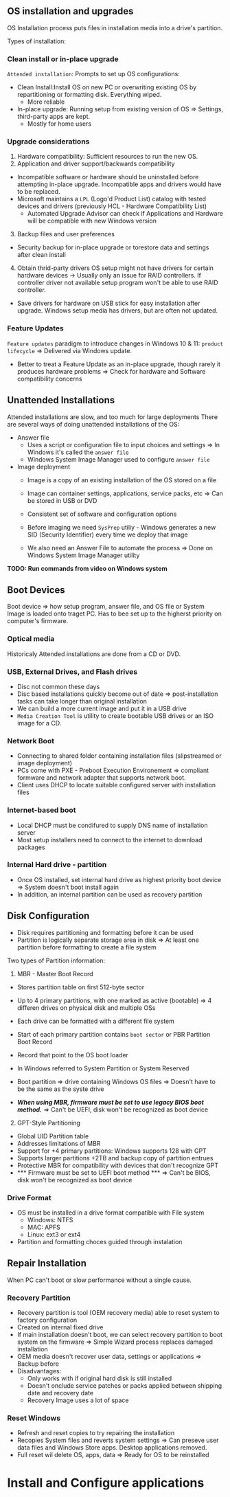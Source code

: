 
## OS installation and upgrades

OS Installation process puts files in installation media into a drive's partition.

Types of installation:

### Clean install or in-place upgrade
`Attended installation`: Prompts to set up OS configurations:
- Clean Install:Install OS on new PC or overwriting existing OS by repartitioning or formatting disk. Everything wiped.
    - More reliable
- In-place upgrade: Running setup from existing version of OS => Settings, third-party apps are kept.
    - Mostly for home users

### Upgrade considerations
1. Hardware compatibility: Sufficient resources to run the new OS.
2. Application and driver support/backwards compatibility
 - Incompatible software or hardware should be uninstalled before attempting in-place upgrade. Incompatible apps and drivers would have to be replaced.
 - Microsoft maintains a `LPL` (Logo'd Product List) catalog with tested devices and drivers (previously HCL - Hardware Compatibility List)
    - Automated Upgrade Advisor can check if Applications and Hardware will be compatible with new Windows version

3. Backup files and user preferences
- Security backup for in-place upgrade or torestore data and settings after clean install

4. Obtain thrid-party drivers
OS setup might not have drivers for certain hardware devices -> Usually only an issue for RAID controllers. If controller driver not available setup program won't be able to use RAID controller.
- Save drivers for hardware on USB stick for easy installation after upgrade. Windows setup media has drivers, but are often not updated.

### Feature Updates
`Feature updates` paradigm to introduce changes in Windows 10 & 11: `product lifecycle` => Delivered via Windows update.
- Better to treat a Feature Update as an in-place upgrade, though rarely it produces hardware problems => Check for hardware and Software compatibility concerns

## Unattended Installations
Attended installations are slow, and too much for large deployments
There are several ways of doing unattended installations of the OS:

- Answer file
    - Uses a script or configuration file to input choices and settings => In Windows it's called the `answer file`
    - Windows System Image Manager used to configure `answer file`
- Image deployment
    - Image is a copy of an existing installation of the OS stored on a file
    - Image can container settings, applications, service packs, etc => Can be stored in USB or DVD
    - Consistent set of software and configuration options

    - Before imaging we need `SysPrep` utiliy - Windows generates a new SID (Security Identifier) every time we deploy that image
    - We also need an Answer File to automate the process => Done on Windows System Image Manager utility

**TODO: Run commands from video on Windows system**

## Boot Devices
Boot device => how setup program, answer file, and OS file or System Image is loaded onto traget PC. Has to bee set up to the higherst priority on computer's firmware.

### Optical media
Historicaly Attended installations are done from a CD or DVD.

### USB, External Drives, and Flash drives
- Disc not common these days
- Disc based installations quickly become out of date => post-installation tasks can take longer than original installation
- We can build a more current image and put it in a USB drive
- `Media Creation Tool` is utility to create bootable USB drives or an ISO image for a CD.

### Network Boot
- Connecting to shared folder containing installation files (slipstreamed or image deployment)
- PCs come with PXE - Preboot Execution Environement => compliant formware and network adapter that supports network boot.
- Client uses DHCP to locate suitable configured server with installation files

### Internet-based boot
- Local DHCP must be condifured to supply DNS name of installation server
- Most setup installers need to connect to the internet to download packages

### Internal Hard drive - partition
- Once OS installed, set internal hard drive as highest priority boot device => System doesn't boot install again
- In addition, an internal partition can be used as recovery partition

## Disk Configuration
- Disk requires partitioning and formatting before it can be used
- Partition is logically separate storage area in disk => At least one partition before formatting to create a file system

Two types of Partition information:
1. MBR - Master Boot Record
- Stores partition table on first 512-byte sector
- Up to 4 primary partitions, with one marked as active (bootable) => 4 differen drives on physical disk and multiple OSs
- Each drive can be formatted with a different file system

- Start of each primary partition contains `boot sector` or PBR Partition Boot Record
- Record that point to the OS boot loader
- In Windows referred to System Partition or System Reserved
- Boot partition => drive containing Windows OS files => Doesn't have to be the same as the syste drive
- ***When using MBR, firmware must be set to use legacy BIOS boot method.*** => Can't be UEFI, disk won't be recognized as boot device

2. GPT-Style Partitioning
- Global UID Partition table
- Addresses limitations of MBR
- Support for +4 primary partitions: Windows supports 128 with GPT
- Supports larger partitions +2TB and backup copy of partition entrues
- Protective MBR for compatibility with devices that don't recognize GPT    
- *** Firmware must be set to UEFI boot method *** => Can't be BIOS, disk won't be recognized as boot device

### Drive Format
- OS must be installed in a drive format compatible with File system
    - Windows: NTFS
    - MAC: APFS
    - Linux: ext3 or ext4
- Partition and formatting choces guided through instalation

## Repair Installation
When PC can't boot or slow performance without a single cause.

### Recovery Partition
- Recovery partition is tool (OEM recovery media) able to reset system to factory configuration
- Created on internal fixed drive
- If main installation doesn't boot, we can select recovery partition to boot system on the firmware => Simple Wizard process replaces damaged installation
- OEM media doesn't recover user data, settings or applications => Backup before
- Disadvantages:
    - Only works with if original hard disk is still installed
    - Doesn't onclude service patches or packs applied between shipping date and recovery date
    - Recovery Image uses a lot of space

### Reset Windows
- Refresh and reset copies to try repairing the installation
- Recopies System files and reverts system settings => Can preseve user data files and Windows Store apps. Desktop applications removed.
- Full reset wil delete OS, apps, data => Ready for OS to be reinstalled

# Install and Configure applications